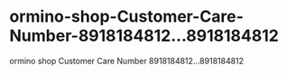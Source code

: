 # ormino-shop-Customer-Care-Number-8918184812...8918184812
ormino shop Customer Care Number 8918184812...8918184812

